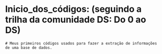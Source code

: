 # Inicio_dos_códigos: (seguindo a trilha da comunidade DS: Do 0 ao DS)
    # Meus primeiros códigos usados para fazer a extração de informações de uma base de dados.
